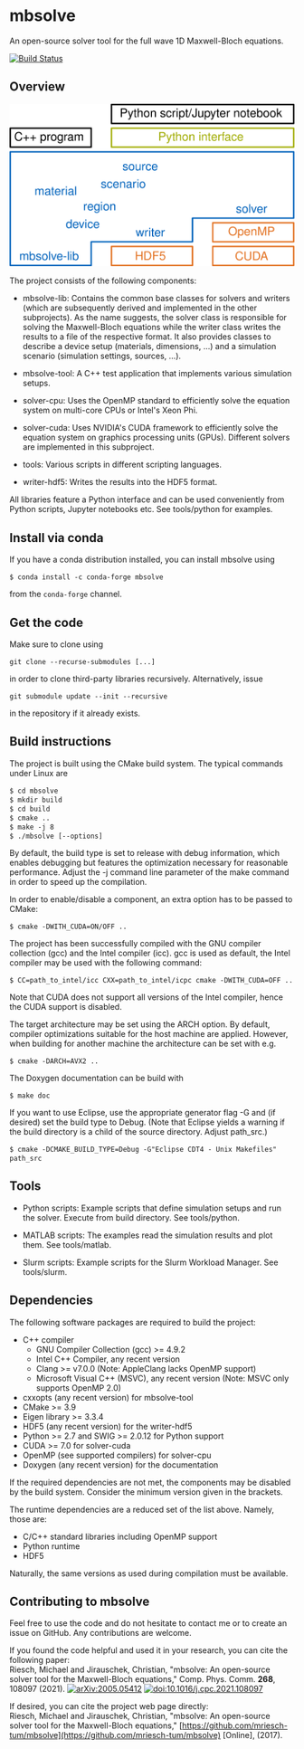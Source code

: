 # mbsolve

An open-source solver tool for the full wave 1D Maxwell-Bloch equations.

[![Build Status](https://travis-ci.org/mriesch-tum/mbsolve.svg?branch=master)](https://travis-ci.org/mriesch-tum/mbsolve)

## Overview

![Overview of the mbsolve project.](doc/mbsolve_overview.png)

The project consists of the following components:

 - mbsolve-lib: Contains the common base classes for solvers and writers
   (which are subsequently derived and implemented in the other subprojects).
   As the name suggests, the solver class is responsible for solving the
   Maxwell-Bloch equations while the writer class writes the results to a
   file of the respective format. It also provides classes to describe a
   device setup (materials, dimensions, ...) and a simulation scenario
   (simulation settings, sources, ...).

 - mbsolve-tool: A C++ test application that implements various simulation
   setups.

 - solver-cpu: Uses the OpenMP standard to efficiently solve the equation
   system on multi-core CPUs or Intel's Xeon Phi.

 - solver-cuda: Uses NVIDIA's CUDA framework to efficiently solve the equation
   system on graphics processing units (GPUs). Different solvers are
   implemented in this subproject.

 - tools: Various scripts in different scripting languages.

 - writer-hdf5: Writes the results into the HDF5 format.

All libraries feature a Python interface and can be used conveniently from
Python scripts, Jupyter notebooks etc. See tools/python for examples.

## Install via conda

If you have a conda distribution installed, you can install mbsolve using

    $ conda install -c conda-forge mbsolve

from the `conda-forge` channel.

## Get the code

Make sure to clone using

    git clone --recurse-submodules [...]

in order to clone third-party libraries recursively. Alternatively, issue

    git submodule update --init --recursive

in the repository if it already exists.

## Build instructions

The project is built using the CMake build system. The typical commands under
Linux are

    $ cd mbsolve
    $ mkdir build
    $ cd build
    $ cmake ..
    $ make -j 8
    $ ./mbsolve [--options]

By default, the build type is set to release with debug information, which
enables debugging but features the optimization necessary for reasonable
performance. Adjust the -j command line parameter of the make command in
order to speed up the compilation.

In order to enable/disable a component, an extra option has to be passed to
CMake:

    $ cmake -DWITH_CUDA=ON/OFF ..

The project has been successfully compiled with the GNU compiler collection
(gcc) and the Intel compiler (icc). gcc is used as default, the Intel compiler
may be used with the following command:

    $ CC=path_to_intel/icc CXX=path_to_intel/icpc cmake -DWITH_CUDA=OFF ..

Note that CUDA does not support all versions of the Intel compiler, hence the
CUDA support is disabled.

The target architecture may be set using the ARCH option. By default, compiler
optimizations suitable for the host machine are applied. However, when
building for another machine the architecture can be set with e.g.

    $ cmake -DARCH=AVX2 ..

The Doxygen documentation can be build with

    $ make doc

If you want to use Eclipse, use the appropriate generator flag -G and (if
desired) set the build type to Debug. (Note that Eclipse yields a warning if
the build directory is a child of the source directory. Adjust path_src.)

    $ cmake -DCMAKE_BUILD_TYPE=Debug -G"Eclipse CDT4 - Unix Makefiles" path_src

## Tools

 - Python scripts: Example scripts that define simulation setups and run the
   solver. Execute from build directory. See tools/python.

 - MATLAB scripts: The examples read the simulation results and plot them.
   See tools/matlab.

 - Slurm scripts: Example scripts for the Slurm Workload Manager.
   See tools/slurm.

## Dependencies

The following software packages are required to build the project:

 - C++ compiler
    - GNU Compiler Collection (gcc) >= 4.9.2
    - Intel C++ Compiler, any recent version
    - Clang >= v7.0.0 (Note: AppleClang lacks OpenMP support)
    - Microsoft Visual C++ (MSVC), any recent version (Note: MSVC only
      supports OpenMP 2.0)
 - cxxopts (any recent version) for mbsolve-tool
 - CMake >= 3.9
 - Eigen library >= 3.3.4
 - HDF5 (any recent version) for the writer-hdf5
 - Python >= 2.7 and SWIG >= 2.0.12 for Python support
 - CUDA >= 7.0 for solver-cuda
 - OpenMP (see supported compilers) for solver-cpu
 - Doxygen (any recent version) for the documentation

If the required dependencies are not met, the components may be disabled by
the build system. Consider the minimum version given in the brackets.

The runtime dependencies are a reduced set of the list above. Namely, those
are:

 - C/C++ standard libraries including OpenMP support
 - Python runtime
 - HDF5

Naturally, the same versions as used during compilation must be available.

## Contributing to mbsolve

Feel free to use the code and do not hesitate to contact me or to create an
issue on GitHub. Any contributions are welcome.

If you found the code helpful and used it in your research, you can cite the
following paper:<br />
Riesch, Michael and Jirauschek, Christian,
"mbsolve: An open-source solver tool for the Maxwell-Bloch equations,"
Comp. Phys. Comm. <b>268</b>, 108097 (2021).
[![arXiv:2005.05412](https://img.shields.io/badge/arXiv-2005.05412-informational)](https://arxiv.org/abs/2005.05412)
[![doi:10.1016/j.cpc.2021.108097](https://img.shields.io/badge/DOI-10.1016/j.cpc.2021.108097-important)](https://doi.org/10.1016/j.cpc.2021.108097)

If desired, you can cite the project web page directly:<br />
Riesch, Michael and Jirauschek, Christian, "mbsolve: An open-source solver
tool for the Maxwell-Bloch equations,"
[https://github.com/mriesch-tum/mbsolve](https://github.com/mriesch-tum/mbsolve)
[Online], (2017).
